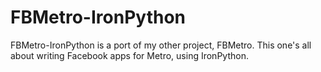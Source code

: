 FBMetro-IronPython
==================

FBMetro-IronPython is a port of my other project, FBMetro. This one's all about writing Facebook apps for Metro, using IronPython.